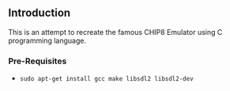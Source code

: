 ## Introduction
This is an attempt to recreate the famous CHIP8 Emulator using C programming language.

### Pre-Requisites
- ```sudo apt-get install gcc make libsdl2 libsdl2-dev```